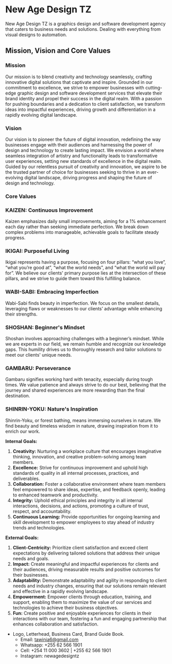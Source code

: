 # New Age Design TZ

New Age Design TZ is a graphics design and software development agency that caters to business needs and solutions. Dealing with everything from visual designs to automation.

## Mission, Vision and Core Values

### Mission

Our mission is to blend creativity and technology seamlessly, crafting innovative digital solutions that captivate and inspire. Grounded in our commitment to excellence, we strive to empower businesses with cutting-edge graphic design and software development services that elevate their brand identity and propel their success in the digital realm. With a passion for pushing boundaries and a dedication to client satisfaction, we transform ideas into impactful experiences, driving growth and differentiation in a rapidly evolving digital landscape.

### Vision

Our vision is to pioneer the future of digital innovation, redefining the way businesses engage with their audiences and harnessing the power of design and technology to create lasting impact. We envision a world where seamless integration of artistry and functionality leads to transformative user experiences, setting new standards of excellence in the digital realm. Guided by our relentless pursuit of creativity and innovation, we aspire to be the trusted partner of choice for businesses seeking to thrive in an ever-evolving digital landscape, driving progress and shaping the future of design and technology.

### **Core Values**

### **KAIZEN: Continuous Improvement**

Kaizen emphasizes daily small improvements, aiming for a 1% enhancement each day rather than seeking immediate perfection. We break down complex problems into manageable, achievable goals to facilitate steady progress.

### **IKIGAI: Purposeful Living**

Ikigai represents having a purpose, focusing on four pillars: “what you love”, “what you’re good at”, “what the world needs”, and “what the world will pay for”. We believe our clients' primary purpose lies at the intersection of these pillars, and we strive to guide them toward this fulfilling balance.

### **WABI-SABI: Embracing Imperfection**

Wabi-Sabi finds beauty in imperfection. We focus on the smallest details, leveraging flaws or weaknesses to our clients’ advantage while enhancing their strengths.

### **SHOSHAN: Beginner's Mindset**

Shoshan involves approaching challenges with a beginner’s mindset. While we are experts in our field, we remain humble and recognize our knowledge gaps. This humility drives us to thoroughly research and tailor solutions to meet our clients' unique needs.

### **GAMBARU: Perseverance**

Gambaru signifies working hard with tenacity, especially during tough times. We value patience and always strive to do our best, believing that the journey and shared experiences are more rewarding than the final destination.

### **SHINRIN-YOKU: Nature's Inspiration**

Shinrin-Yoku, or forest bathing, means immersing ourselves in nature. We find beauty and timeless wisdom in nature, drawing inspiration from it to enrich our work.

**Internal Goals:**

1. **Creativity:** Nurturing a workplace culture that encourages imaginative thinking, innovation, and creative problem-solving among team members.
2. **Excellence:** Strive for continuous improvement and uphold high standards of quality in all internal processes, practices, and deliverables.
3. **Collaboration:** Foster a collaborative environment where team members feel empowered to share ideas, expertise, and feedback openly, leading to enhanced teamwork and productivity.
4. **Integrity:** Uphold ethical principles and integrity in all internal interactions, decisions, and actions, promoting a culture of trust, respect, and accountability.
5. **Continuous Learning:** Provide opportunities for ongoing learning and skill development to empower employees to stay ahead of industry trends and technologies.

**External Goals:**

1. **Client-Centricity:** Prioritize client satisfaction and exceed client expectations by delivering tailored solutions that address their unique needs and goals.
2. **Impact:** Create meaningful and impactful experiences for clients and their audiences, driving measurable results and positive outcomes for their businesses.
3. **Adaptability:** Demonstrate adaptability and agility in responding to client needs and industry changes, ensuring that our solutions remain relevant and effective in a rapidly evolving landscape.
4. **Empowerment:** Empower clients through education, training, and support, enabling them to maximize the value of our services and technologies to achieve their business objectives.
5. **Fun:** Create positive and enjoyable experiences for clients in their interactions with our team, fostering a fun and engaging partnership that enhances collaboration and satisfaction.

- Logo, Letterhead, Business Card, Brand Guide Book.
     - Email: tawinia6@gmail.com 
     - Whatsapp: +255 62 566 1901
     - Cell: +254 11 000 3602 | +255 62 566 1901
     - Instagram: newagedesigntz

<!---
NewAgeDesign/NewAgeDesign is a ✨ special ✨ repository because its `README.md` (this file) appears on your GitHub profile.
You can click the Preview link to take a look at your changes.
--->
